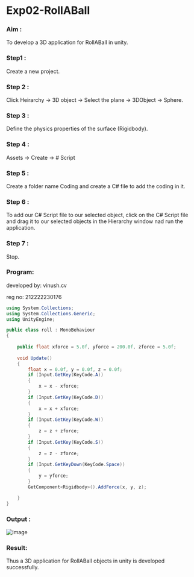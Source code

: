 # Exp02-RollABall
### Aim :
To develop a 3D application for RollABall in unity.

### Step1 :
Create a new project.

### Step 2 :
Click Heirarchy -> 3D object -> Select the plane -> 3DObject -> Sphere.

### Step 3 :
Define the physics properties of the surface (Rigidbody).

### Step 4 :
Assets -> Create -> # Script

### Step 5 :
Create a folder name Coding and create a C# file to add the coding in it.

### Step 6 :
To add our C# Script file to our selected object, click on the C# Script file and drag it to our selected objects in the Hierarchy window nad run the application.

### Step 7 :
Stop.

### Program:
developed by: vinush.cv

reg no: 212222230176

```c#
using System.Collections;
using System.Collections.Generic;
using UnityEngine;

public class roll : MonoBehaviour
{
    
    public float xforce = 5.0f, yforce = 200.0f, zforce = 5.0f;
    
    void Update()
    {
        float x = 0.0f, y = 0.0f, z = 0.0f;
        if (Input.GetKey(KeyCode.A))
        {
            x = x - xforce;
        }
        if (Input.GetKey(KeyCode.D))
        {
            x = x + xforce;
        }
        if (Input.GetKey(KeyCode.W))
        {
            z = z + zforce;
        }
        if (Input.GetKey(KeyCode.S))
        {
            z = z - zforce;
        }
        if (Input.GetKeyDown(KeyCode.Space))
        {
            y = yforce;
        }
        GetComponent<Rigidbody>().AddForce(x, y, z);

    }
}
```
### Output :


![image](https://github.com/vinushcv/Exp02-RollABall/assets/113975318/1402009b-bd70-4962-bfc0-174a529eb6a8)


### Result:
Thus a 3D application for RollABall objects in unity is developed successfully.
